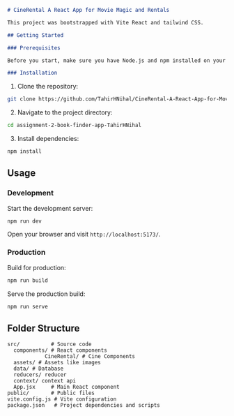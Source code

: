 ```markdown
# CineRental A React App for Movie Magic and Rentals

This project was bootstrapped with Vite React and tailwind CSS.

## Getting Started

### Prerequisites

Before you start, make sure you have Node.js and npm installed on your machine.

### Installation
```

1. Clone the repository:

```bash
git clone https://github.com/TahirHNihal/CineRental-A-React-App-for-Movie-Magic-and-Rentals.git
```

2. Navigate to the project directory:

```bash
cd assignment-2-book-finder-app-TahirHNihal
```

3. Install dependencies:

```bash
npm install
```

## Usage

### Development

Start the development server:

```bash
npm run dev
```

Open your browser and visit `http://localhost:5173/`.

### Production

Build for production:

```bash
npm run build
```

Serve the production build:

```bash
npm run serve
```

## Folder Structure

```
src/          # Source code
  components/ # React components
            CineRental/ # Cine Components
  assets/ # Assets like images
  data/ # Database
  reducers/ reducer
  context/ context api
  App.jsx     # Main React component
public/       # Public files
vite.config.js # Vite configuration
package.json   # Project dependencies and scripts
```
